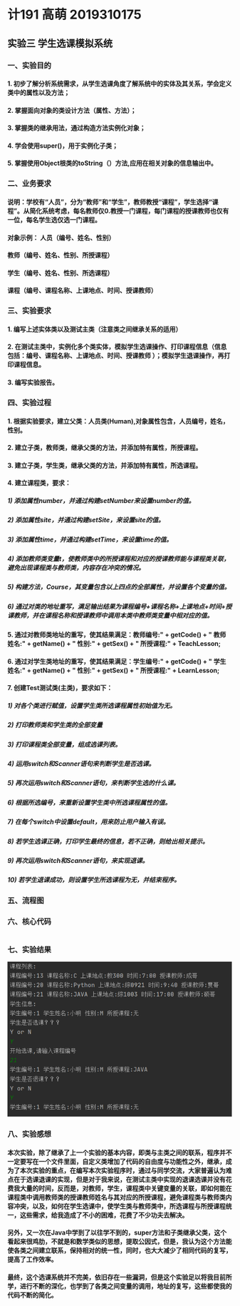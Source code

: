# 计191 高萌 2019310175
## 实验三 学生选课模拟系统

### 一、实验目的
#### 1.	初步了解分析系统需求，从学生选课角度了解系统中的实体及其关系，学会定义类中的属性以及方法；
#### 2.	掌握面向对象的类设计方法（属性、方法）；
#### 3.	掌握类的继承用法，通过构造方法实例化对象；
#### 4.	学会使用super()，用于实例化子类；
#### 5.	掌握使用Object根类的toString（）方法,应用在相关对象的信息输出中。
### 二、业务要求
#### 说明：学校有“人员”，分为“教师”和“学生”，教师教授“课程”，学生选择“课程”。从简化系统考虑，每名教师仅0.教授一门课程，每门课程的授课教师也仅有一位，每名学生选仅选一门课程。
#### 对象示例：  人员（编号、姓名、性别）
####             教师（编号、姓名、性别、所授课程）
#### 		         学生（编号、姓名、性别、所选课程）
#### 	           课程（编号、课程名称、上课地点、时间、授课教师）
### 三、实验要求
#### 1.	编写上述实体类以及测试主类（注意类之间继承关系的适用）
#### 2.	在测试主类中，实例化多个类实体，模拟学生选课操作、打印课程信息（信息包括：编号、课程名称、上课地点、时间、授课教师 ）；模拟学生退课操作，再打印课程信息。
#### 3.	编写实验报告。
### 四、实验过程
#### 1.	根据实验要求，建立父类：人员类(Human),对象属性包含，人员编号，姓名，性别。
#### 2.	建立子类，教师类，继承父类的方法，并添加特有属性，所授课程。
#### 3.	建立子类，学生类，继承父类的方法，并添加特有属性，所选课程。
#### 4.	建立课程类，要求：
#####   1)	添加属性number，并通过构建setNumber来设置number的值。
#####   2)	添加属性site，并通过构建setSite，来设置site的值。
#####   3)	添加属性time，并通过构建setTime，来设置time的值。
#####   4)	添加教师类变量t，使教师类中的所授课程和对应的授课教师能与课程类关联，避免出现课程类与教师类，内容存在冲突的情况。
#####   5)	构建方法，Course，其变量包含以上四点的全部属性，并设置各个变量的值。
#####   6)	通过对类的地址重写，满足输出结果为课程编号+课程名称+上课地点+时间+授课教师，并在课程名称和授课教师中调用本类中教师类变量中相对应的值。
#### 5.	通过对教师类地址的重写，使其结果满足：教师编号:" + getCode() + " 教师姓名:" + getName() + " 性别:" + getSex() + " 所授课程:" + TeachLesson;
#### 6.	通过对学生类地址的重写，使其结果满足：学生编号:" + getCode() + " 学生姓名:" + getName() + " 性别:" + getSex() + " 所授课程:" + LearnLesson;
#### 7.	创建Test测试类(主类)，要求如下：
#####   1)	对各个类进行赋值，设置学生类所选课程属性初始值为无。
#####   2)	打印教师类和学生类的全部变量
#####   3)	打印课程类全部变量，组成选课列表。
#####   4)	运用switch和Scanner语句来判断学生是否选课。
#####   5)	再次运用switch和Scanner语句，来判断学生选的什么课。
#####   6)	根据所选编号，来重新设置学生类中所选课程属性的值。
#####   7)	在每个switch中设置default，用来防止用户输入有误。
#####   8)	若学生选课正确，打印学生最终的信息，若不正确，则给出相关提示。
#####   9)	再次运用switch和Scanner语句，来实现退课。
#####   10)	若学生退课成功，则设置学生所选课程为无，并结束程序。
### 五、流程图



### 六、核心代码
```

```
### 七、实验结果
![实验运行截图](https://github.com/GM-01/JavaExperiment-2/blob/main/1603025008(1).png)
### 八、实验感想
####  本次实验，除了继承了上一个实验的基本内容，即类与主类之间的联系，程序并不一定要写在一个文件里面，自定义类增加了代码的自由度与功能性之外，继承，成为了本次实验的重点，在编写本次实验程序时，通过与同学交流，大家普遍认为难点在于选课退课的实现，但是对于我来说，在测试主类中实现的退课选课并没有花费我大量的时间，反而是，对教师，学生，课程类中关键变量的关联，即如何能在课程类中调用教师类的授课教师姓名与其对应的所授课程，避免课程类与教师类内容冲突，以及，如何在学生选课中，使学生类与教师类中，所选课程与所授课程统一，这些需求，给我造成了不小的困难，花费了不少功夫去解决。  
####  另外，又一次在Java中学到了以往学不到的，super方法和子类继承父类，这个看起来很鸡肋，不就是和数学类似的思想，提取公因式，但是，我认为这个方法能使各类之间建立联系，保持相对的统一性，同时，也大大减少了相同代码的复写，提高了工作效率。
####  最终，这个选课系统并不完美，依旧存在一些漏洞，但是这个实验足以将我目前所学，进行不断的深化，也学到了各类之间变量的调用，地址的复写，这些都使我的代码不断的简化。
